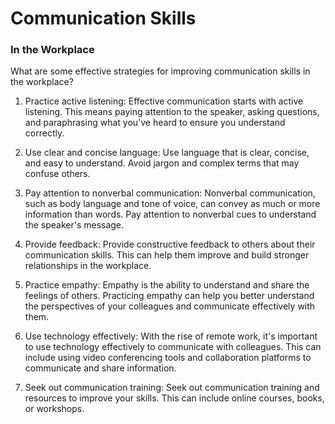 # Communication Skills

### In the Workplace

What are some effective strategies for improving communication skills in the workplace?

1. Practice active listening: Effective communication starts with active listening. This means paying attention to the speaker, asking questions, and paraphrasing what you've heard to ensure you understand correctly.
    
2. Use clear and concise language: Use language that is clear, concise, and easy to understand. Avoid jargon and complex terms that may confuse others.
    
3. Pay attention to nonverbal communication: Nonverbal communication, such as body language and tone of voice, can convey as much or more information than words. Pay attention to nonverbal cues to understand the speaker's message.
    
4. Provide feedback: Provide constructive feedback to others about their communication skills. This can help them improve and build stronger relationships in the workplace.
    
5. Practice empathy: Empathy is the ability to understand and share the feelings of others. Practicing empathy can help you better understand the perspectives of your colleagues and communicate effectively with them.
    
6. Use technology effectively: With the rise of remote work, it's important to use technology effectively to communicate with colleagues. This can include using video conferencing tools and collaboration platforms to communicate and share information.
    
7. Seek out communication training: Seek out communication training and resources to improve your skills. This can include online courses, books, or workshops.


